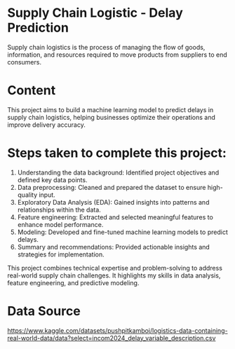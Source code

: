 # Supply Chain Logistic - Delay Prediction
Supply chain logistics is the process of managing the flow of goods, information, and resources required to move products from suppliers to end consumers.
# Content
This project aims to build a machine learning model to predict delays in supply chain logistics, helping businesses optimize their operations and improve delivery accuracy.
# Steps taken to complete this project:
1. Understanding the data background: Identified project objectives and defined key data points.
2. Data preprocessing: Cleaned and prepared the dataset to ensure high-quality input.
3. Exploratory Data Analysis (EDA): Gained insights into patterns and relationships within the data.
4. Feature engineering: Extracted and selected meaningful features to enhance model performance.
5. Modeling: Developed and fine-tuned machine learning models to predict delays.
6. Summary and recommendations: Provided actionable insights and strategies for implementation.

This project combines technical expertise and problem-solving to address real-world supply chain challenges. It highlights my skills in data analysis, feature engineering, and predictive modeling.
# Data Source
https://www.kaggle.com/datasets/pushpitkamboj/logistics-data-containing-real-world-data/data?select=incom2024_delay_variable_description.csv
